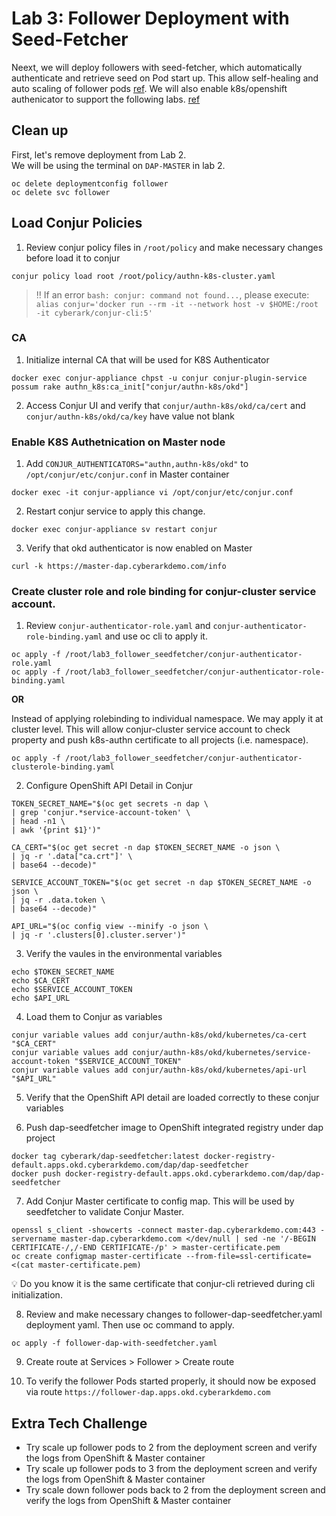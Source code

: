 # Lab 3: Follower Deployment with Seed-Fetcher

Neext, we will deploy followers with seed-fetcher, which automatically authenticate and retrieve seed on Pod start up. This allow self-healing and auto scaling of follower pods [ref](https://docs.cyberark.com/Product-Doc/OnlineHelp/AAM-DAP/Latest/en/Content/Integrations/ConjurDeployFollowers.htm).   We will also enable k8s/openshift authenicator to support the following labs.  [ref](https://docs.cyberark.com/Product-Doc/OnlineHelp/AAM-DAP/Latest/en/Content/Integrations/Kubernetes_deployApplicationCluster.htm)

## Clean up
First, let's remove deployment from Lab 2.   
We will be using the terminal on `DAP-MASTER` in lab 2.
```
oc delete deploymentconfig follower
oc delete svc follower
```

## Load Conjur Policies

1.	Review conjur policy files in `/root/policy` and make necessary changes before load it to conjur 
```
conjur policy load root /root/policy/authn-k8s-cluster.yaml
```

> :bangbang: If an error `bash: conjur: command not found...`, please execute:
> `alias conjur='docker run --rm -it --network host -v $HOME:/root -it cyberark/conjur-cli:5'`


### CA

1. Initialize internal CA that will be used for K8S Authenticator 
```
docker exec conjur-appliance chpst -u conjur conjur-plugin-service possum rake authn_k8s:ca_init["conjur/authn-k8s/okd"]
```

2. Access Conjur UI and verify that `conjur/authn-k8s/okd/ca/cert` and `conjur/authn-k8s/okd/ca/key` have value not blank

###	Enable K8S Authetnication on Master node

1. Add `CONJUR_AUTHENTICATORS="authn,authn-k8s/okd"` to `/opt/conjur/etc/conjur.conf` in Master container

``` 
docker exec -it conjur-appliance vi /opt/conjur/etc/conjur.conf
```

2. Restart conjur service to apply this change.
``` 
docker exec conjur-appliance sv restart conjur
```

3.	Verify that okd authenticator is now enabled on Master
```
curl -k https://master-dap.cyberarkdemo.com/info
```

###	Create cluster role and role binding for conjur-cluster service account. 

1. Review `conjur-authenticator-role.yaml` and `conjur-authenticator-role-binding.yaml` and use oc cli to apply it.

```
oc apply -f /root/lab3_follower_seedfetcher/conjur-authenticator-role.yaml
oc apply -f /root/lab3_follower_seedfetcher/conjur-authenticator-role-binding.yaml
```
__**OR**__

Instead of applying rolebinding to individual namespace. We may apply it at cluster level. 
This will allow conjur-cluster service account to check property and push k8s-authn certificate to all projects (i.e. namespace).

```
oc apply -f /root/lab3_follower_seedfetcher/conjur-authenticator-clusterole-binding.yaml
```

2. Configure OpenShift API Detail in Conjur
```
TOKEN_SECRET_NAME="$(oc get secrets -n dap \
| grep 'conjur.*service-account-token' \
| head -n1 \
| awk '{print $1}')"

CA_CERT="$(oc get secret -n dap $TOKEN_SECRET_NAME -o json \
| jq -r '.data["ca.crt"]' \
| base64 --decode)"

SERVICE_ACCOUNT_TOKEN="$(oc get secret -n dap $TOKEN_SECRET_NAME -o json \
| jq -r .data.token \
| base64 --decode)"

API_URL="$(oc config view --minify -o json \
| jq -r '.clusters[0].cluster.server')"
```

3. Verify the vaules in the environmental variables
```
echo $TOKEN_SECRET_NAME
echo $CA_CERT
echo $SERVICE_ACCOUNT_TOKEN
echo $API_URL
```

4. Load them to Conjur as variables
```
conjur variable values add conjur/authn-k8s/okd/kubernetes/ca-cert "$CA_CERT"
conjur variable values add conjur/authn-k8s/okd/kubernetes/service-account-token "$SERVICE_ACCOUNT_TOKEN"
conjur variable values add conjur/authn-k8s/okd/kubernetes/api-url "$API_URL"
```

5. Verify that the OpenShift API detail are loaded correctly to these conjur variables

6.	Push dap-seedfetcher image to OpenShift integrated registry under dap project 
```
docker tag cyberark/dap-seedfetcher:latest docker-registry-default.apps.okd.cyberarkdemo.com/dap/dap-seedfetcher
docker push docker-registry-default.apps.okd.cyberarkdemo.com/dap/dap-seedfetcher
```

7.	Add Conjur Master certificate to config map. This will be used by seedfetcher to validate Conjur Master.

```
openssl s_client -showcerts -connect master-dap.cyberarkdemo.com:443 -servername master-dap.cyberarkdemo.com </dev/null | sed -ne '/-BEGIN CERTIFICATE-/,/-END CERTIFICATE-/p' > master-certificate.pem	
oc create configmap master-certificate --from-file=ssl-certificate=<(cat master-certificate.pem)
```
:bulb:	Do you know it is the same certificate that conjur-cli retrieved during cli initialization.

8.	Review and make necessary changes to follower-dap-seedfetcher.yaml deployment yaml. Then use oc command to apply. 
```
oc apply -f follower-dap-with-seedfetcher.yaml
```

9. Create route at Services > Follower > Create route

10.	To verify the follower Pods started properly, it should now be exposed via route `https://follower-dap.apps.okd.cyberarkdemo.com` 

## Extra Tech Challenge
-	Try scale up follower pods to 2 from the deployment screen and verify the logs from OpenShift & Master container
-	Try scale up follower pods to 3 from the deployment screen and verify the logs from OpenShift & Master container
-	Try scale down follower pods back to 2 from the deployment screen and verify the logs from OpenShift & Master container

